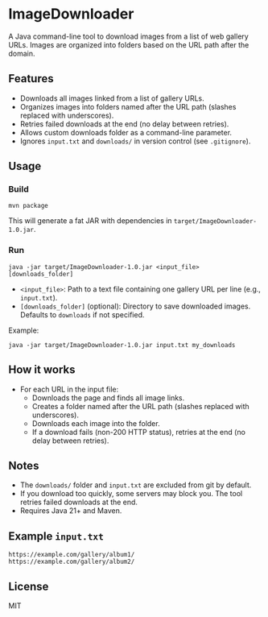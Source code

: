 # ImageDownloader

A Java command-line tool to download images from a list of web gallery URLs. Images are organized into folders based on the URL path after the domain.

## Features
- Downloads all images linked from a list of gallery URLs.
- Organizes images into folders named after the URL path (slashes replaced with underscores).
- Retries failed downloads at the end (no delay between retries).
- Allows custom downloads folder as a command-line parameter.
- Ignores `input.txt` and `downloads/` in version control (see `.gitignore`).

## Usage

### Build

```
mvn package
```

This will generate a fat JAR with dependencies in `target/ImageDownloader-1.0.jar`.

### Run

```
java -jar target/ImageDownloader-1.0.jar <input_file> [downloads_folder]
```
- `<input_file>`: Path to a text file containing one gallery URL per line (e.g., `input.txt`).
- `[downloads_folder]` (optional): Directory to save downloaded images. Defaults to `downloads` if not specified.

Example:
```
java -jar target/ImageDownloader-1.0.jar input.txt my_downloads
```

## How it works
- For each URL in the input file:
  - Downloads the page and finds all image links.
  - Creates a folder named after the URL path (slashes replaced with underscores).
  - Downloads each image into the folder.
  - If a download fails (non-200 HTTP status), retries at the end (no delay between retries).

## Notes
- The `downloads/` folder and `input.txt` are excluded from git by default.
- If you download too quickly, some servers may block you. The tool retries failed downloads at the end.
- Requires Java 21+ and Maven.

## Example `input.txt`
```
https://example.com/gallery/album1/
https://example.com/gallery/album2/
```

## License
MIT
